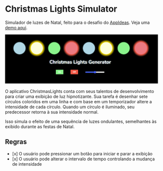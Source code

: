 # Christmas Lights Simulator
Simulador de luzes de Natal, feito para o desafio do [AppIdeas](https://github.com/florinpop17/app-ideas). Veja uma [demo aqui](https://codepen.io/gustavoaqm/pen/eYVOXRg).

![imagem](Screenshot.gif)

O aplicativo ChristmasLights conta com seus talentos de desenvolvimento para criar
uma exibição de luz hipnotizante. Sua tarefa é desenhar sete círculos coloridos
em uma linha e com base em um temporizador altere a intensidade de cada círculo. Quando
um círculo é iluminado, seu predecessor retorna à sua intensidade normal.

Isso simula o efeito de uma sequência de luzes ondulantes, semelhantes às
exibido durante as festas de Natal.

##  Regras

-    [x] O usuário pode pressionar um botão para iniciar e parar a exibição
-    [x] O usuário pode alterar o intervalo de tempo controlando a mudança de intensidade
